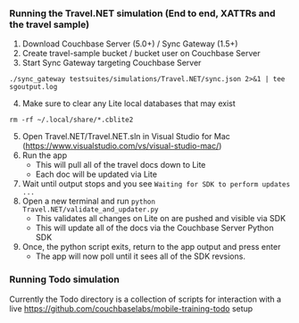 ### Running the Travel.NET simulation (End to end, XATTRs and the travel sample)

1. Download Couchbase Server (5.0+) / Sync Gateway (1.5+)
2. Create travel-sample bucket / bucket user on Couchbase Server
3. Start Sync Gateway targeting Couchbase Server
```
./sync_gateway testsuites/simulations/Travel.NET/sync.json 2>&1 | tee sgoutput.log
```

4. Make sure to clear any Lite local databases that may exist
```
rm -rf ~/.local/share/*.cblite2
```

5. Open Travel.NET/Travel.NET.sln in Visual Studio for Mac (https://www.visualstudio.com/vs/visual-studio-mac/)
6. Run the app
    - This will pull all of the travel docs down to Lite
    - Each doc will be updated via Lite
7. Wait until output stops and you see `Waiting for SDK to perform updates ...`
8. Open a new terminal and run `python Travel.NET/validate_and_updater.py`
    - This validates all changes on Lite on are pushed and visible via SDK
    - This will update all of the docs via the Couchbase Server Python SDK
9. Once, the python script exits, return to the app output and press enter
    - The app will now poll until it sees all of the SDK revsions. 

### Running Todo simulation

Currently the Todo directory is a collection of scripts for interaction with a live https://github.com/couchbaselabs/mobile-training-todo setup